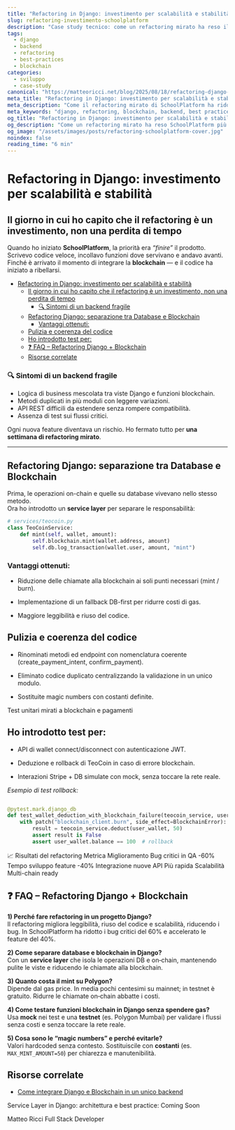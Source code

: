 ```yaml
---
title: "Refactoring in Django: investimento per scalabilità e stabilità"
slug: refactoring-investimento-schoolplatform
description: "Case study tecnico: come un refactoring mirato ha reso il backend di SchoolPlatform più stabile, scalabile e veloce da sviluppare."
tags:
  - django
  - backend
  - refactoring
  - best-practices
  - blockchain
categories:
  - sviluppo
  - case-study
canonical: "https://matteoricci.net/blog/2025/08/18/refactoring-django-investimento.html"
meta_title: "Refactoring in Django: investimento per scalabilità e stabilità"
meta_description: "Come il refactoring mirato di SchoolPlatform ha ridotto bug, aumentato la velocità di sviluppo e migliorato la scalabilità del backend Django."
meta_keywords: "django, refactoring, blockchain, backend, best practices"
og_title: "Refactoring in Django: investimento per scalabilità e stabilità"
og_description: "Come un refactoring mirato ha reso SchoolPlatform più robusta e scalabile."
og_image: "/assets/images/posts/refactoring-schoolplatform-cover.jpg"
noindex: false
reading_time: "6 min"
---
```


# Refactoring in Django: investimento per scalabilità e stabilità

## Il giorno in cui ho capito che il refactoring è un investimento, non una perdita di tempo

Quando ho iniziato **SchoolPlatform**, la priorità era *“finire”* il prodotto.  
Scrivevo codice veloce, incollavo funzioni dove servivano e andavo avanti.  
Finché è arrivato il momento di integrare la **blockchain** — e il codice ha iniziato a ribellarsi.


- [Refactoring in Django: investimento per scalabilità e stabilità](#refactoring-in-django-investimento-per-scalabilità-e-stabilità)
  - [Il giorno in cui ho capito che il refactoring è un investimento, non una perdita di tempo](#il-giorno-in-cui-ho-capito-che-il-refactoring-è-un-investimento-non-una-perdita-di-tempo)
    - [🔍 Sintomi di un backend fragile](#-sintomi-di-un-backend-fragile)
  - [Refactoring Django: separazione tra Database e Blockchain](#refactoring-django-separazione-tra-database-e-blockchain)
    - [Vantaggi ottenuti:](#vantaggi-ottenuti)
  - [Pulizia e coerenza del codice](#pulizia-e-coerenza-del-codice)
  - [Ho introdotto test per:](#ho-introdotto-test-per)
  - [❓ FAQ – Refactoring Django + Blockchain](#-faq--refactoring-django--blockchain)
  - [Risorse correlate](#risorse-correlate)


### 🔍 Sintomi di un backend fragile

- Logica di business mescolata tra viste Django e funzioni blockchain.
- Metodi duplicati in più moduli con leggere variazioni.
- API REST difficili da estendere senza rompere compatibilità.
- Assenza di test sui flussi critici.

Ogni nuova feature diventava un rischio. Ho fermato tutto per **una settimana di refactoring mirato**.

---

## Refactoring Django: separazione tra Database e Blockchain

Prima, le operazioni on-chain e quelle su database vivevano nello stesso metodo.  
Ora ho introdotto un **service layer** per separare le responsabilità:

```python
# services/teocoin.py
class TeoCoinService:
    def mint(self, wallet, amount):
        self.blockchain.mint(wallet.address, amount)
        self.db.log_transaction(wallet.user, amount, "mint")
```

### Vantaggi ottenuti:

- Riduzione delle chiamate alla blockchain ai soli punti necessari (mint / burn).

- Implementazione di un fallback DB-first per ridurre costi di gas.

- Maggiore leggibilità e riuso del codice.

## Pulizia e coerenza del codice

- Rinominati metodi ed endpoint con nomenclatura coerente (create_payment_intent, confirm_payment).

- Eliminato codice duplicato centralizzando la validazione in un unico modulo.

- Sostituite magic numbers con costanti definite.

Test unitari mirati a blockchain e pagamenti

## Ho introdotto test per:

- API di wallet connect/disconnect con autenticazione JWT.

- Deduzione e rollback di TeoCoin in caso di errore blockchain.

- Interazioni Stripe + DB simulate con mock, senza toccare la rete reale.

*Esempio di test rollback:*

```python

@pytest.mark.django_db
def test_wallet_deduction_with_blockchain_failure(teocoin_service, user_wallet):
    with patch("blockchain_client.burn", side_effect=BlockchainError):
        result = teocoin_service.deduct(user_wallet, 50)
        assert result is False
        assert user_wallet.balance == 100  # rollback
```

📈 Risultati del refactoring
Metrica	Miglioramento
Bug critici in QA	-60%
Tempo sviluppo feature	-40%
Integrazione nuove API	Più rapida
Scalabilità	Multi-chain ready

## ❓ FAQ – Refactoring Django + Blockchain

**1) Perché fare refactoring in un progetto Django?**  
Il refactoring migliora leggibilità, riuso del codice e scalabilità, riducendo i bug. In SchoolPlatform ha ridotto i bug critici del 60% e accelerato le feature del 40%.

**2) Come separare database e blockchain in Django?**  
Con un **service layer** che isola le operazioni DB e on‑chain, mantenendo pulite le viste e riducendo le chiamate alla blockchain.

**3) Quanto costa il mint su Polygon?**  
Dipende dal gas price. In media pochi centesimi su mainnet; in testnet è gratuito. Ridurre le chiamate on‑chain abbatte i costi.

**4) Come testare funzioni blockchain in Django senza spendere gas?**  
Usa **mock** nei test e una **testnet** (es. Polygon Mumbai) per validare i flussi senza costi e senza toccare la rete reale.

**5) Cosa sono le “magic numbers” e perché evitarle?**  
Valori hardcoded senza contesto. Sostituiscile con **costanti** (es. `MAX_MINT_AMOUNT=50`) per chiarezza e manutenibilità.


## Risorse correlate

- [Come integrare Django e Blockchain in un unico backend]("https://matteoricci.net/blog/2025/08/18/case-study-django-blockchain-backend-schoolplatform-drf-jwt-web3py.html")

Service Layer in Django: architettura e best practice: Coming Soon

Matteo Ricci
Full Stack Developer

